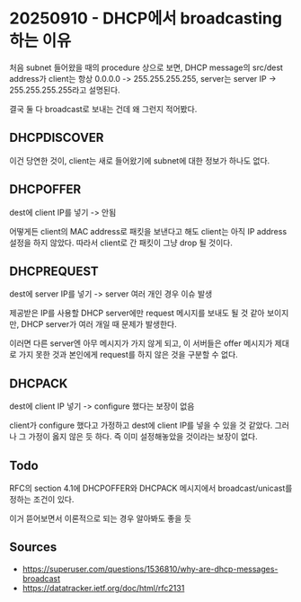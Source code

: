# 20250910 - DHCP에서 broadcasting 하는 이유

처음 subnet 들어왔을 때의 procedure 상으로 보면,
DHCP message의 src/dest address가 client는 항상 0.0.0.0 -> 255.255.255.255,
server는 server IP -> 255.255.255.255라고 설명된다.

결국 둘 다 broadcast로 보내는 건데 왜 그런지 적어봤다.

## DHCPDISCOVER

이건 당연한 것이, client는 새로 들어왔기에 subnet에 대한 정보가 하나도 없다.

## DHCPOFFER

dest에 client IP를 넣기 -> 안됨

어떻게든 client의 MAC address로 패킷을 보낸다고 해도 client는 아직 IP address 설정을 하지 않았다.
따라서 client로 간 패킷이 그냥 drop 될 것이다.

## DHCPREQUEST

dest에 server IP를 넣기 -> server 여러 개인 경우 이슈 발생

제공받은 IP를 사용할 DHCP server에만 request 메시지를 보내도 될 것 같아 보이지만,
DHCP server가 여러 개일 때 문제가 발생한다.

이러면 다른 server엔 아무 메시지가 가지 않게 되고,
이 서버들은 offer 메시지가 제대로 가지 못한 것과 본인에게 request를 하지 않은 것을 구분할 수 없다.

## DHCPACK

dest에 client IP 넣기 -> configure 했다는 보장이 없음

client가 configure 했다고 가정하고 dest에 client IP를 넣을 수 있을 것 같았다.
그러나 그 가정이 옳지 않은 듯 하다. 즉 이미 설정해놓았을 것이라는 보장이 없다.

## Todo

RFC의 section 4.1에 DHCPOFFER와 DHCPACK 메시지에서 broadcast/unicast를 정하는 조건이 있다.

이거 뜯어보면서 이론적으로 되는 경우 알아봐도 좋을 듯

## Sources

- <https://superuser.com/questions/1536810/why-are-dhcp-messages-broadcast>
- <https://datatracker.ietf.org/doc/html/rfc2131>
